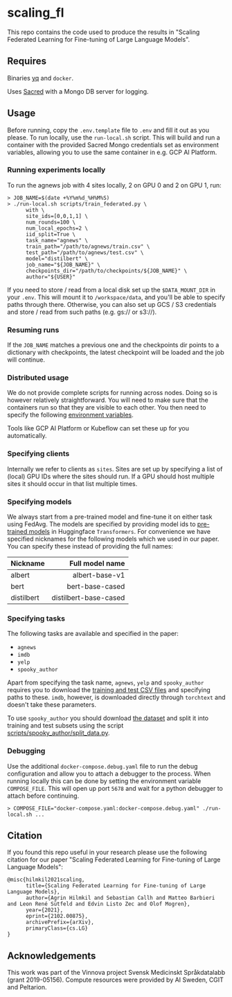 # scaling_fl
This repo contains the code used to produce the results in "Scaling Federated
Learning for Fine-tuning of Large Language Models".

## Requires
Binaries [yq](https://github.com/mikefarah/yq) and `docker`.

Uses [Sacred](https://github.com/IDSIA/sacred) with a Mongo DB server for
logging.

## Usage
Before running, copy the `.env.template` file to `.env` and fill it out as you
please. To run locally, use the `run-local.sh` script. This will build and run
a container with the provided Sacred Mongo credentials set as environment
variables, allowing you to use the same container in e.g. GCP AI Platform.

### Running experiments locally

To run the agnews job with 4 sites locally, 2 on GPU 0 and 2 on GPU 1, run:

```console
> JOB_NAME=$(date +%Y%m%d_%H%M%S)
> ./run-local.sh scripts/train_federated.py \
      with \
      site_ids=[0,0,1,1] \
      num_rounds=100 \
      num_local_epochs=2 \
      iid_split=True \
      task_name="agnews" \
      train_path="/path/to/agnews/train.csv" \
      test_path="/path/to/agnews/test.csv" \
      model="distilbert" \
      job_name="${JOB_NAME}" \
      checkpoints_dir="/path/to/checkpoints/${JOB_NAME}" \
      author="${USER}"
```

If you need to store / read from a local disk set up the `$DATA_MOUNT_DIR` in
your `.env`. This will mount it to `/workspace/data`, and you'll be able to
specify paths through there. Otherwise, you can also set up GCS / S3
credentials and store / read from such paths (e.g. gs:// or s3://).

### Resuming runs
If the `JOB_NAME` matches a previous one and the checkpoints dir points to a
dictionary with checkpoints, the latest checkpoint will be loaded and the job
will continue.

### Distributed usage
We do not provide complete scripts for running across nodes. Doing so is
however relatively straightforward. You will need to make sure that the
containers run so that they are visible to each other. You then need to specify
the following [environment
variables](https://pytorch.org/docs/stable/distributed.html#environment-variable-initialization).

Tools like GCP AI Platform or Kubeflow can set these up for you automatically.

### Specifying clients
Internally we refer to clients as `sites`. Sites are set up by specifying a list
of (local) GPU IDs where the sites should run. If a GPU should host multiple
sites it should occur in that list multiple times.

### Specifying models
We always start from a pre-trained model and fine-tune it on either task using
FedAvg. The models are specified by providing model ids to [pre-trained
models](https://huggingface.co/transformers/pretrained_models.html) in
Huggingface `Transformers`. For convenience we have specified nicknames for the
following models which we used in our paper. You can specify these instead of
providing the full names:

| Nickname   |       Full model name |
|------------|----------------------:|
| albert     |        albert-base-v1 |
| bert       |       bert-base-cased |
| distilbert | distilbert-base-cased |

### Specifying tasks
The following tasks are available and specified in the paper:

- `agnews`
- `imdb`
- `yelp`
- `spooky_author`

Apart from specifying the task name, `agnews`, `yelp` and `spooky_author`
requires you to download the [training and test CSV
files](https://github.com/zhangxiangxiao/Crepe) and specifying paths to these.
`imdb`, however, is downloaded directly through `torchtext` and doesn't take
these parameters.

To use `spooky_author` you should download 
[the dataset](https://www.kaggle.com/c/spooky-author-identification)  and split
it into training and test subsets using the script
[scripts/spooky_author/split_data.py](./scripts/spooky_author/split_data.py).

### Debugging
Use the additional `docker-compose.debug.yaml` file to run the debug
configuration and allow you to attach a debugger to the process. When running
locally this can be done by setting the environment variable `COMPOSE_FILE`.
This will open up port `5678` and wait for a python debugger to attach before
continuing.

```console
> COMPOSE_FILE="docker-compose.yaml:docker-compose.debug.yaml" ./run-local.sh ...
```


## Citation
If you found this repo useful in your research please use the following
citation for our paper "Scaling Federated Learning for Fine-tuning of Large
Language Models":

```
@misc{hilmkil2021scaling,
      title={Scaling Federated Learning for Fine-tuning of Large Language Models}, 
      author={Agrin Hilmkil and Sebastian Callh and Matteo Barbieri and Leon René Sütfeld and Edvin Listo Zec and Olof Mogren},
      year={2021},
      eprint={2102.00875},
      archivePrefix={arXiv},
      primaryClass={cs.LG}
}
```

## Acknowledgements
This work was part of the Vinnova project Svensk Medicinskt Språkdatalabb
(grant 2019-05156). Compute resources were provided by AI Sweden, CGIT and
Peltarion.
